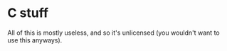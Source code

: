 # C stuff

All of this is mostly useless, and so it's unlicensed (you wouldn't want to use this anyways).
